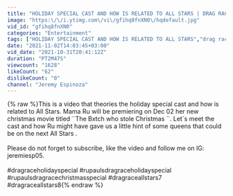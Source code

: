 ```yaml
---
title: "HOLIDAY SPECIAL CAST AND HOW IS RELATED TO ALL STARS | DRAG RACE"
image: "https:\/\/i.ytimg.com\/vi\/gfihq8fnXN0\/hqdefault.jpg"
vid_id: "gfihq8fnXN0"
categories: "Entertainment"
tags: ["HOLIDAY SPECIAL CAST AND HOW IS RELATED TO ALL STARS","drag race holiday special","rupauls drag race holiday special"]
date: "2021-11-02T14:03:45+03:00"
vid_date: "2021-10-31T20:41:12Z"
duration: "PT2M47S"
viewcount: "1628"
likeCount: "62"
dislikeCount: "0"
channel: "Jeremy Espinoza"
---
```

{% raw %}This is a video that theories the holiday special cast and how is related to All Stars. Mama Ru will be premiering on Dec 02 her new christmas movie titled ¨The Bxtch who stole Christmas ¨. Let´s meet the cast and how Ru might have gave us a little hint of some queens that could be on the next All Stars . <br /><br />Please do not forget to subscribe, like the video and follow me on IG: jeremiesp05.<br /><br />#dragraceholidayspecial #rupaulsdragraceholidayspecial #rupaulsdragracechristmasspecial #dragraceallstars7 #dragraceallstars8{% endraw %}
